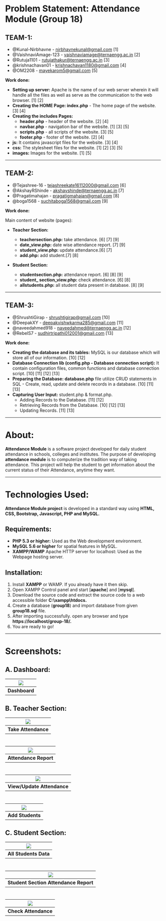 # Problem Statement: Attendance Module (Group 18)
## TEAM-1:
- @Kunal-Nirbhavne - nirbhavnekunal@gmail.com [1]
- @VaishnaviAmage-123 - vaishnaviamage@ternaengg.ac.in [2]
- @Rutuja1101 - rutujathakur@ternaengg.ac.in [3]
- @krishnachavan01 - krishnachavan1180@gmail.com [4]
- @OM2208 - mayekarom5@gmail.com [5]

**Work done:**
- **Setting up server:** Apache is the name of our web server wherein it will handle all the files as well as serve as the communication to the web browser. [1] [2]
- **Creating the HOME Page: index.php** - The home page of the website. [3] [4]
- **Creating the includes Pages:**
   - **header.php** - header of the website. [2] [4]
   - **navbar.php** - navigation bar of the website. [1] [3] [5]
   - **scripts.php** - all scripts of the website. [3] [5]
   - **footer.php** - footer of the website. [2] [4]
- **js:** It contains javascript files for the website. [3] [4]
- **css:** The stylesheet files for the website. [1] [2] [3] [5]
- **images:** Images for the website. [1] [5]
---
## TEAM-2:
- @Tejashree-16 - tejashreekate16112000@gmail.com [6]
- @AkshayRShinde - akshayshinde@ternaengg.ac.in [7]
- @Pragatimahajan - pragatigmahajan@gmail.com [8]
- @boga1568 - suchitaboga1568@gmail.com [9]

**Work done:**

Main content of website (pages):
- **Teacher Section:**
   - **teachersection.php:** take attendance. [6] [7] [9]
   - **date_view.php:** date wise attendance report. [7] [9]
   - **student_view.php:** update attendance.[6] [7]
   - **add.php:** add student.[7] [8]

- **Student Section:**
   - **studentsection.php:** attendance report. [6] [8] [9]
   - **student_ section_view.php:** check attendance. [6] [8] 
   - **allstudents.php:** all student data present in database. [8] [9]
---
## TEAM-3:
- @ShrushtiGirap - shrushtigirap@gmail.com [10]
- @DeepakXY - deepakvishwkarma285@gmail.com [11]
- @naveedahmed918 - naveedahmed@ternaengg.ac.in [12]
- @RebelS7 - sudhirtripathi012001@gmail.com [13]

**Work done:**
- **Creating the database and its tables:** MySQL is our database which will store all of our information. [10] [12]
- **Database Connection lib (config.php - Database connection script):** It contain configuration files, common functions and database connection script. [10] [11] [12] [13]
- **Preparing the Database: database.php** file utilize CRUD statements in SQL - Create, read, update and delete records in a database. [10] [11] [13]
- **Capturing User Input:** student.php & format.php.
   - Adding Records to the Database. [11] [12]
   - Retrieving Records from the Database. [10] [12] [13]
   - Updating Records. [11] [13]
---

# About:
**Attendance Module** is a software project developed for daily student attendance in schools, colleges and institutes. The purpose of developing **attendance module** is to computerize the tradition way of taking attendance. This project will help the student to get information about the current status of their Attendance, anytime they want.
***

# Technologies Used:
**Attendance Module project** is developed in a standard way using **HTML, CSS, Bootstrap, Javascript, PHP and MySQL.**

## Requirements:
  - **PHP 5.3 or higher:** Used as the Web development environment.
  - **MySQL 5.6 or higher** for spatial features in MySQL.
  - **XAMPP/WAMP** Apache HTTP server for localhost: Used as the Webpage hosting server.

## Installation:
1. Install **XAMPP** or WAMP. If you already have it then skip.
2. Open XAMPP Control panel and start [**apache**] and [**mysql**].
3. Download the source code and extract the source code to a web accessible folder **C:\xampp\htdocs\.**
4. Create a database (**group18**) and import database from given **group18.sql** file.
5. After importing successfully. open any browser and type **https://localhost/group-18/.**
6. You are ready to go!
---
# Screenshots: #

## A. Dashboard:

|<img src="photos/Screenshots/Dashboard.png">|
|:--:|
|**Dashboard**|

## B. Teacher Section:

|<img src="photos/Screenshots/TakeAttendance.png">|
|:--:|
|**Take Attendance**|
#

|<img src="photos/Screenshots/AttendanceReport.png">|
|:--:|
|**Attendance Report**|
#

|<img src="photos/Screenshots/UpdateAttendance.png">|
|:--:|
|**View/Update Attendance**|
#

|<img src="photos/Screenshots/AddStudent.png">|
|:--:|
|**Add Students**|

## C. Student Section:

|<img src="photos/Screenshots/AllStudents.png">|
|:--:|
|**All Students Data**|
#

|<img src="photos/Screenshots/StudentSectionReport.png">|
|:--:|
|**Student Section Attendance Report**|
#

|<img src="photos/Screenshots/CheckAttendanceStudentSection.png">|
|:--:|
|**Check Attendance**|
#
